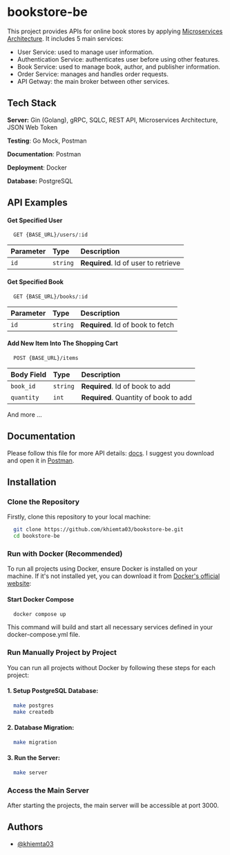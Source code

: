 # bookstore-be

This project provides APIs for online book stores by applying [Microservices Architecture](https://microservices.io/). It includes 5 main services:
  - User Service: used to manage user information.
  - Authentication Service: authenticates user before using other features.
  - Book Service: used to manage book, author, and publisher information.
  - Order Service: manages and handles order requests.
  - API Getway: the main broker between other services.


## Tech Stack

**Server:** Gin (Golang), gRPC, SQLC, REST API, Microservices Architecture, JSON Web Token

**Testing**: Go Mock, Postman

**Documentation**: Postman

**Deployment**: Docker

**Database:** PostgreSQL

## API Examples

#### Get Specified User

```
  GET {BASE_URL}/users/:id
```

| Parameter | Type     | Description                |
| :-------- | :------- | :------------------------- |
| `id` | `string` | **Required**. Id of user to retrieve |

#### Get Specified Book

```
  GET {BASE_URL}/books/:id
```

| Parameter | Type     | Description                       |
| :-------- | :------- | :-------------------------------- |
| `id`      | `string` | **Required**. Id of book to fetch |

#### Add New Item Into The Shopping Cart

```
  POST {BASE_URL}/items
```

| Body Field | Type     | Description                       |
| :-------- | :------- | :-------------------------------- |
| `book_id`      | `string` | **Required**. Id of book to add |
| `quantity`      | `int` | **Required**. Quantity of book to add |

And more ...

## Documentation

Please follow this file for more API details: [docs](https://github.com/khiemta03/bookstore-be/blob/main/API-Getway/public/docs/postman.json). I suggest you download and open it in [Postman](https://www.postman.com/).


## Installation

### Clone the Repository
Firstly, clone this repository to your local machine:

```bash
  git clone https://github.com/khiemta03/bookstore-be.git
  cd bookstore-be
```

### Run with Docker (Recommended)
To run all projects using Docker, ensure Docker is installed on your machine. If it's not installed yet, you can download it from [Docker's official website](https://www.docker.com/):

#### Start Docker Compose
```bash
  docker compose up
``` 
This command will build and start all necessary services defined in your docker-compose.yml file.

### Run Manually Project by Project
You can run all projects without Docker by following these steps for each project:

#### 1. Setup PostgreSQL Database:

```bash
  make postgres
  make createdb
``` 

#### 2. Database Migration:

```bash
  make migration
``` 

#### 3. Run the Server:

```bash
  make server
``` 

### Access the Main Server
After starting the projects, the main server will be accessible at port 3000.

## Authors
- [@khiemta03](https://www.github.com/khiemta03)



